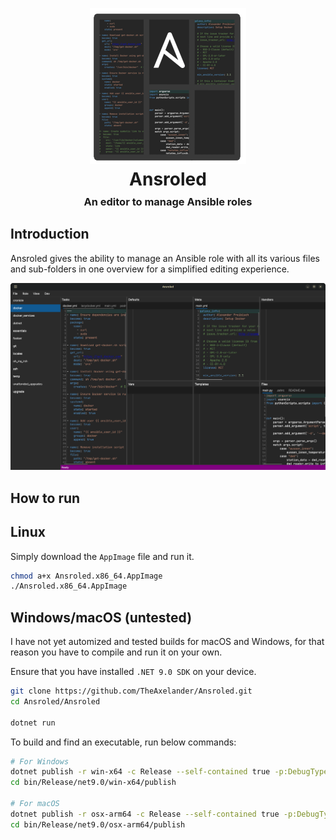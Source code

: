 <p align="center">
    <img src="Deploy/Icon.png" alt="Icon"/>
</p>
<h1 align="center" style="margin-top: -10px">Ansroled</h1>
<h3 align="center" style="margin-top: -10px">An editor to manage Ansible roles</h3>

## Introduction

Ansroled gives the ability to manage an Ansible role with all its various files and sub-folders in one
overview for a simplified editing experience.

![Screenshot](Deploy/Screenshot.png)

## How to run

## Linux

Simply download the `AppImage` file and run it.

``` bash
chmod a+x Ansroled.x86_64.AppImage
./Ansroled.x86_64.AppImage
```

## Windows/macOS (untested)

I have not yet automized and tested builds for macOS and Windows, for that reason you have to compile and run it on your own.

Ensure that you have installed `.NET 9.0 SDK` on your device.

``` bash
git clone https://github.com/TheAxelander/Ansroled.git
cd Ansroled/Ansroled

dotnet run
```

To build and find an executable, run below commands:

``` bash
# For Windows
dotnet publish -r win-x64 -c Release --self-contained true -p:DebugType=None -p:DebugSymbols=false
cd bin/Release/net9.0/win-x64/publish

# For macOS
dotnet publish -r osx-arm64 -c Release --self-contained true -p:DebugType=None -p:DebugSymbols=false
cd bin/Release/net9.0/osx-arm64/publish
```
